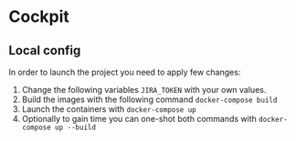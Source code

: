 # Cockpit

## Local config

In order to launch the project you need to apply few changes:

1. Change the following variables `JIRA_TOKEN` with your own values.
2. Build the images with the following command `docker-compose build`
3. Launch the containers with `docker-compose up`
4. Optionally to gain time you can one-shot both commands with `docker-compose up --build`
